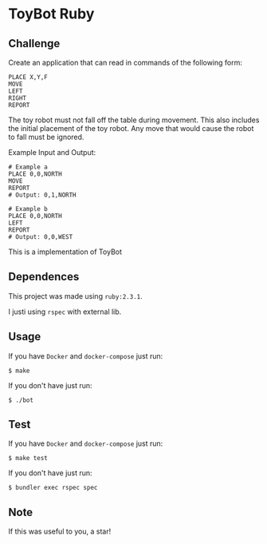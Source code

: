 # ToyBot Ruby

## Challenge
Create an application that can read in commands of the following form:

```
PLACE X,Y,F
MOVE
LEFT
RIGHT
REPORT
```
The toy robot must not fall off the table during movement.
This also includes the initial placement of the toy robot.
Any move that would cause the robot to fall must be ignored.

Example Input and Output:

```
# Example a
PLACE 0,0,NORTH
MOVE
REPORT
# Output: 0,1,NORTH
```


```
# Example b
PLACE 0,0,NORTH
LEFT
REPORT
# Output: 0,0,WEST
```

This is a implementation of ToyBot
## Dependences
This project was made using `ruby:2.3.1`.

I justi using `rspec` with external lib.

## Usage
If you have `Docker` and `docker-compose` just run:
```
$ make
```
If you don't have just run:
```
$ ./bot
```
## Test
If you have `Docker` and `docker-compose` just run:
```
$ make test
```
If you don't have just run:
```
$ bundler exec rspec spec
```

## Note
If this was useful to you, a star!
